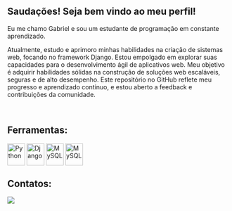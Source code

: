 ## Saudações! Seja bem vindo ao meu perfil! 
Eu me chamo Gabriel e sou um estudante de programação em constante aprendizado.


Atualmente, estudo e aprimoro minhas habilidades na criação de sistemas web, focando no framework Django. Estou empolgado em explorar suas capacidades para o desenvolvimento ágil de aplicativos web. Meu objetivo é adquirir habilidades sólidas na construção de soluções web escaláveis, seguras e de alto desempenho. Este repositório no GitHub reflete meu progresso e aprendizado contínuo, e estou aberto a feedback e contribuições da comunidade.
    
<div style="display: inline_block"><br>
  <h2>Ferramentas:</h2>
  <img align="center" alt="Python" height="50" width="40" src="https://cdn.jsdelivr.net/gh/devicons/devicon/icons/python/python-original.svg" />                 
  <img align="center" alt="Django" height="50" width="40" src="https://cdn.jsdelivr.net/gh/devicons/devicon/icons/django/django-plain.svg" />
  <img align="center" alt="MySQL" height="50" width="40"  src="https://cdn.jsdelivr.net/gh/devicons/devicon/icons/mysql/mysql-original.svg" />
  <img align="center" alt="MySQL" height="50" width="40"  src="https://cdn.jsdelivr.net/gh/devicons/devicon/icons/git/git-original.svg" />
</div>


<div> 
  <h2>Contatos:</h2>
  <a href="https://www.linkedin.com/in/gabriel-guedes-barros-da-silva-3587a5219/" target="_blank"><img src="https://img.shields.io/badge/-LinkedIn-%230077B5?style=for-the-badge&logo=linkedin&logoColor=white" target="_blank"></a>
</div>
